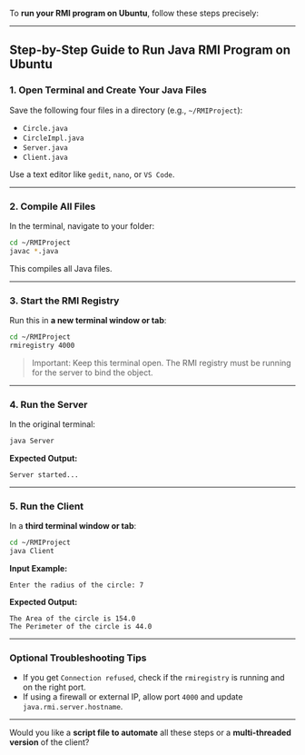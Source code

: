 To **run your RMI program on Ubuntu**, follow these steps precisely:

---

## **Step-by-Step Guide to Run Java RMI Program on Ubuntu**

### **1. Open Terminal and Create Your Java Files**

Save the following four files in a directory (e.g., `~/RMIProject`):

* `Circle.java`
* `CircleImpl.java`
* `Server.java`
* `Client.java`

Use a text editor like `gedit`, `nano`, or `VS Code`.

---

### **2. Compile All Files**

In the terminal, navigate to your folder:

```bash
cd ~/RMIProject
javac *.java
```

This compiles all Java files.

---

### **3. Start the RMI Registry**

Run this in **a new terminal window or tab**:

```bash
cd ~/RMIProject
rmiregistry 4000
```

> Important: Keep this terminal open. The RMI registry must be running for the server to bind the object.

---

### **4. Run the Server**

In the original terminal:

```bash
java Server
```

**Expected Output:**

```
Server started...
```

---

### **5. Run the Client**

In a **third terminal window or tab**:

```bash
cd ~/RMIProject
java Client
```

**Input Example:**

```
Enter the radius of the circle: 7
```

**Expected Output:**

```
The Area of the circle is 154.0
The Perimeter of the circle is 44.0
```

---

### **Optional Troubleshooting Tips**

* If you get `Connection refused`, check if the `rmiregistry` is running and on the right port.
* If using a firewall or external IP, allow port `4000` and update `java.rmi.server.hostname`.

---

Would you like a **script file to automate** all these steps or a **multi-threaded version** of the client?
